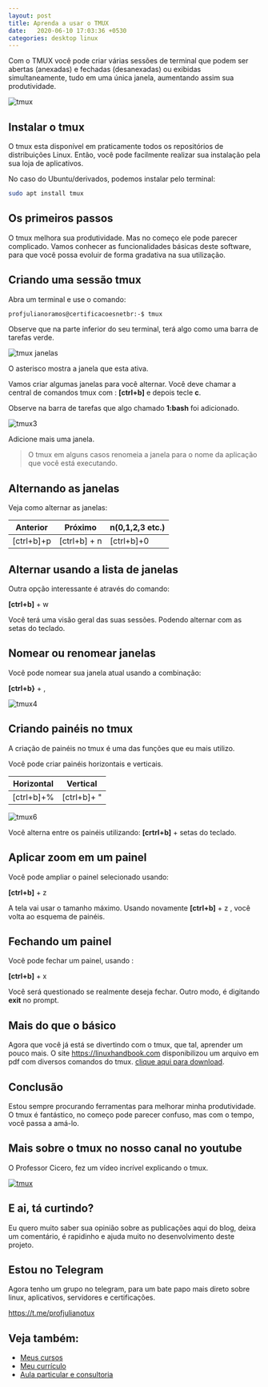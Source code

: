 ```yaml
---
layout: post
title: Aprenda a usar o TMUX
date:   2020-06-10 17:03:36 +0530
categories: desktop linux
---
```


Com o TMUX você pode criar várias sessões de terminal que podem ser abertas (anexadas) e fechadas (desanexadas) ou exibidas simultaneamente, tudo em uma única janela, aumentando assim sua produtividade.

![tmux](/images/tmux.png)<!-- more -->

## Instalar o tmux

O tmux esta disponível em praticamente todos os repositórios de distribuições Linux. Então, você pode facilmente realizar sua instalação pela sua loja de aplicativos.

No caso do Ubuntu/derivados, podemos instalar pelo terminal:

```bash
sudo apt install tmux
```



## Os primeiros passos
O tmux melhora sua produtividade. Mas no começo ele pode parecer complicado. Vamos conhecer as funcionalidades básicas deste software, para que você possa evoluir de forma gradativa na sua utilização.

## Criando uma sessão tmux
Abra um terminal e use o comando:

```bash
profjulianoramos@certificacoesnetbr:-$ tmux
```

Observe que na parte inferior do seu terminal, terá algo como uma barra de tarefas verde. 

![tmux janelas](/images/tmux2.png)

O asterisco mostra a janela que esta ativa.

Vamos criar algumas janelas para você alternar. Você deve chamar a central de comandos tmux com : **[ctrl+b]** e depois tecle **c**. 

Observe na barra de tarefas que algo chamado **1:bash** foi adicionado.

![tmux3](/images/tmux3.png)

Adicione mais uma janela. 

> O tmux em alguns casos renomeia a janela para o nome da aplicação que você está executando. 

## Alternando as janelas

Veja como alternar as janelas:

Anterior | Próximo | n(0,1,2,3 etc.)
--- | ---| ---| 
[ctrl+b]+p | [ctrl+b] + n | [ctrl+b]+0 


## Alternar usando a lista de janelas

Outra opção interessante é através do comando:

**[ctrl+b]** + w 

Você terá uma visão geral das suas sessões. Podendo alternar com as setas do teclado.

## Nomear ou renomear janelas

Você pode nomear sua janela atual usando a combinação:

**[ctrl+b}** + , 

![tmux4](/images/tmux4.png)

## Criando painéis no tmux

A criação de painéis no tmux é uma das funções que eu mais utilizo. 

Você pode criar painéis horizontais e verticais. 

Horizontal |  Vertical
--- | --- |
[ctrl+b]+% | [ctrl+b]+ "

![tmux6](/images/tmux6.png)

Você alterna entre os painéis utilizando: **[crtrl+b]** + setas do teclado.

## Aplicar zoom em um painel

Você pode ampliar o painel selecionado usando:

**[ctrl+b]** + z

A tela vai usar o tamanho máximo. Usando novamente **[ctrl+b]** + z , você volta ao esquema de painéis.

## Fechando um painel

Você pode fechar um painel, usando :

**[ctrl+b]** + x

Você será questionado se realmente deseja fechar. Outro modo, é digitando **exit** no prompt.

## Mais do que o básico

Agora que você já está se divertindo com o tmux, que tal, aprender um pouco mais. O site <https://linuxhandbook.com> disponibilizou um arquivo em pdf com diversos comandos do tmux. [clique aqui para download](https://linuxhandbook.com/wp-content/uploads/tmux_cheat_sheet.pdf).

## Conclusão

Estou sempre procurando ferramentas para melhorar minha produtividade. O tmux é fantástico, no começo pode parecer confuso, mas com o tempo, você passa a amá-lo. 



## Mais sobre o tmux no nosso canal no youtube
O Professor Cicero, fez um vídeo incrível explicando o tmux. 

[![tmux](http://img.youtube.com/vi/9kgBUO6Beak/0.jpg)](http://www.youtube.com/watch?v=9kgBUO6Beak "tmux")


## E ai, tá curtindo?
Eu quero muito saber sua opinião sobre as publicações aqui do blog, deixa um comentário, é rapidinho e ajuda muito no desenvolvimento deste projeto.

## Estou no Telegram
Agora tenho um grupo no telegram, para um bate papo mais direto sobre linux, aplicativos, servidores e certificações.

<https://t.me/profjulianotux>



## Veja também:
- [Meus cursos](https://profjulianoramos.github.io/cursos/)
- [Meu currículo](https://profjulianoramos.github.io/curriculo/)
- [Aula particular e consultoria](https://profjulianoramos.github.io/consultoria/)